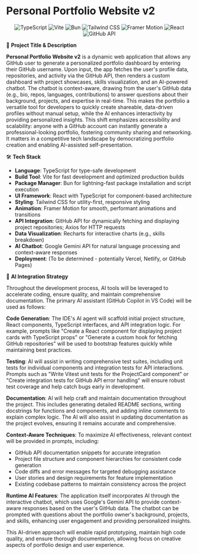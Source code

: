 # Personal Portfolio Website v2

<div align="center">

![TypeScript](https://img.shields.io/badge/TypeScript-007ACC?style=for-the-badge&logo=typescript&logoColor=white) ![Vite](https://img.shields.io/badge/Vite-646CFF?style=for-the-badge&logo=vite&logoColor=white) ![Bun](https://img.shields.io/badge/Bun-000000?style=for-the-badge&logo=bun&logoColor=white) ![Tailwind CSS](https://img.shields.io/badge/Tailwind_CSS-38B2AC?style=for-the-badge&logo=tailwind-css&logoColor=white) ![Framer Motion](https://img.shields.io/badge/Framer_Motion-0055FF?style=for-the-badge&logo=framer&logoColor=white) ![React](https://img.shields.io/badge/React-20232A?style=for-the-badge&logo=react&logoColor=61DAFB) ![GitHub API](https://img.shields.io/badge/GitHub_API-100000?style=for-the-badge&logo=github&logoColor=white)

</div>

🔖 **Project Title & Description**

**Personal Portfolio Website v2** is a dynamic web application that allows any GitHub user to generate a personalized portfolio dashboard by entering their GitHub username. Upon input, the app fetches the user's profile data, repositories, and activity via the GitHub API, then renders a custom dashboard with project showcases, skills visualization, and an AI-powered chatbot. The chatbot is context-aware, drawing from the user's GitHub data (e.g., bio, repos, languages, contributions) to answer questions about their background, projects, and expertise in real-time. This makes the portfolio a versatile tool for developers to quickly create shareable, data-driven profiles without manual setup, while the AI enhances interactivity by providing personalized insights. This shift emphasizes accessibility and scalability: anyone with a GitHub account can instantly generate a professional-looking portfolio, fostering community sharing and networking. It matters in a competitive tech landscape by democratizing portfolio creation and enabling AI-assisted self-presentation.

🛠️ **Tech Stack**

- **Language**: TypeScript for type-safe development
- **Build Tool**: Vite for fast development and optimized production builds
- **Package Manager**: Bun for lightning-fast package installation and script execution
- **UI Framework**: React with TypeScript for component-based architecture
- **Styling**: Tailwind CSS for utility-first, responsive styling
- **Animation**: Framer Motion for smooth, performant animations and transitions
- **API Integration**: GitHub API for dynamically fetching and displaying project repositories; Axios for HTTP requests
- **Data Visualization**: Recharts for interactive charts (e.g., skills breakdown)
- **AI Chatbot**: Google Gemini API for natural language processing and context-aware responses
- **Deployment**: (To be determined - potentially Vercel, Netlify, or GitHub Pages)

🧠 **AI Integration Strategy**

Throughout the development process, AI tools will be leveraged to accelerate coding, ensure quality, and maintain comprehensive documentation. The primary AI assistant (GitHub Copilot in VS Code) will be used as follows:

**Code Generation**: The IDE's AI agent will scaffold initial project structure, React components, TypeScript interfaces, and API integration logic. For example, prompts like "Create a React component for displaying project cards with TypeScript props" or "Generate a custom hook for fetching GitHub repositories" will be used to bootstrap features quickly while maintaining best practices.

**Testing**: AI will assist in writing comprehensive test suites, including unit tests for individual components and integration tests for API interactions. Prompts such as "Write Vitest unit tests for the ProjectCard component" or "Create integration tests for GitHub API error handling" will ensure robust test coverage and help catch bugs early in development.

**Documentation**: AI will help craft and maintain documentation throughout the project. This includes generating detailed README sections, writing docstrings for functions and components, and adding inline comments to explain complex logic. The AI will also assist in updating documentation as the project evolves, ensuring it remains accurate and comprehensive.

**Context-Aware Techniques**: To maximize AI effectiveness, relevant context will be provided in prompts, including:
- GitHub API documentation snippets for accurate integration
- Project file structure and component hierarchies for consistent code generation
- Code diffs and error messages for targeted debugging assistance
- User stories and design requirements for feature implementation
- Existing codebase patterns to maintain consistency across the project

**Runtime AI Features**: The application itself incorporates AI through the interactive chatbot, which uses Google's Gemini API to provide context-aware responses based on the user's GitHub data. The chatbot can be prompted with questions about the portfolio owner's background, projects, and skills, enhancing user engagement and providing personalized insights.

This AI-driven approach will enable rapid prototyping, maintain high code quality, and ensure thorough documentation, allowing focus on creative aspects of portfolio design and user experience.
